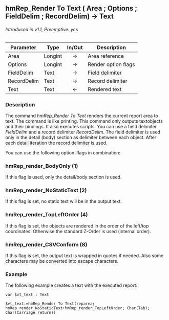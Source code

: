 ## hmRep_Render To Text ( Area ; Options ; FieldDelim ; RecordDelim) → Text
###### Introduced in v1.1, Preemptive: yes

|Parameter|Type|In/Out|Description
|---|---|:---:|---
|Area|Longint|→|Area reference
|Options|Longint|→|Render option flags
|FieldDelim|Text|→|Field delimiter
|RecordDelim|Text|→|Record delimiter
|Text|Text|←|Rendered text

### Description
The command *hmRep_Render To Text* renders the current report area to text. The command is like printing. This command only outputs textobjects and their bindings. It also executes scripts.
You can use a field delimiter *FieldDelim* and a record delimiter *RecordDelim*. The field delimiter is used only in the detail (body) section as delimiter between each object. After each detail iteration the record delimiter is used.

You can use the following option-flags in combination:

### hmRep_render_BodyOnly (1)
If this flag is used, only the detail/body section is used.

### hmRep_render_NoStaticText (2)
If this flag is set, no static text will be in the output text.

### hmRep_render_TopLeftOrder (4)
If this flag is set, the objects are rendered in the order of the left/top coordinates. Otherwise the standard Z-Order is used (internal order).

### hmRep_render_CSVConform (8)
If this flag is set, the output text is wrapped in quotes if needed. Also some characters may be converted into escape characters.

### Example
The following example creates a text with the executed report:

```4d
var $vt_text : Text

$vt_text:=hmRep_Render To Text(reparea; hmRep_render_NoStaticText+hmRep_render_TopLeftOrder; Char(Tab); Char(Carriage return))
 ```
